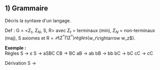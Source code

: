 ## 1) Grammaire
Décris la syntaxe d'un langage.

Def : G = <$\Sigma_t$, $\Sigma_N$, S, R>
avec $\Sigma_t$ = terminaux (min), $\Sigma_N$ = non-terminaux (maj), S axiomes et R = $\mathcal{P}(\Sigma^*\prod\Sigma^*) règles ($w_r\rightarrow w_z$).

__Exemple :__  
Règles
S -> $\varepsilon$
S -> aSBC
CB -> BC
aB -> ab
bB -> bb
bC -> bC
cC -> cC

Dérivation
S ->
